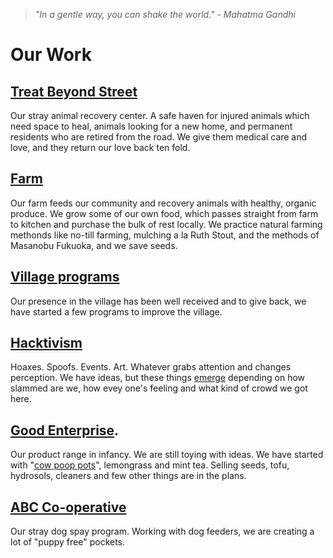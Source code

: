 <!--

Title: Our initiatives to help animals and other people who help animals.

-->

><i>"In a gentle way, you can shake the world." - Mahatma Gandhi</i>

Our Work
=========

## [Treat Beyond Street](/?p=recovery)
Our stray animal recovery center. A safe haven for injured animals which need space to heal, animals looking for a new home, and permanent residents who are retired from the road. We give them medical care and love, and they return our love back ten fold.

## [Farm](/?p=farm)
Our farm feeds our community and recovery animals with healthy, organic produce. We grow some of our own food, which passes straight from farm to kitchen and purchase the bulk of rest locally. We practice natural farming methonds like no-till farming, mulching a la Ruth Stout, and the methods of Masanobu Fukuoka, and we save seeds.

## [Village programs](/?p=village)
Our presence in the village has been well received and to give back, we have started a few programs to improve the village. 

## [Hacktivism](/?p=hacktivism)
Hoaxes. Spoofs. Events. Art. Whatever grabs attention and changes perception. We have ideas, but these things [emerge](https://en.wikipedia.org/wiki/Emergence) depending on how slammed are we, how evey one's feeling and what kind of crowd we got here.

## [Good Enterprise](/?p=good-enterprise).
Our product range in infancy. We are still toying with ideas. We have started with "[cow poop pots](https://blog.badmashpeepal.org/how-to-replace-plastic-with-cow-poop-in-5-steps-dff17bec1c66#.rih78achu)", lemongrass and mint tea. Selling seeds, tofu, hydrosols, cleaners and few other things are in the plans. 

## [ABC Co-operative](/?p=abc)
Our stray dog spay program. Working with dog feeders, we are creating a lot of "puppy free" pockets. 

<!--
## In past

Before starting our own initiatives in Delhi and Dharamsala, we were helping other people doing animal welfare work. They were in a tough situation and we were looking for purpose.

* 2013 Friends of IACC; helping Lorraine and Ingrid.
* 2014 Animal Rescue Kerala; helping Avis exit Animal Resuce Kerala.
* 2014 Fighting cruelty with compassion; helping Dipala

-->

<!--

### network for good
### Activists for Animals
### Innovation
### Treat on Street

### children book with compassion
### ad agency
### 52 habits book
### jounralism and web support for other non profits


*inreasing adoptions and reducing abandonement and reducing consumption


-->
